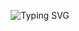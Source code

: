 <p align="center">
  <img src="https://readme-typing-svg.vercel.app/api?font=Jetbrains+Mono&weight=700&size=25&pause=1000&color=F733EC&center=true&vCenter=true&width=435&lines=learning.+developing.+evolving." alt="Typing SVG" />
</p>
